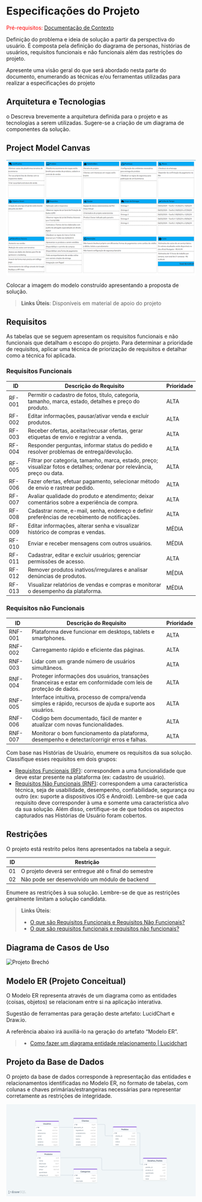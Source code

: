 # Especificações do Projeto

<span style="color:red">Pré-requisitos: <a href="1-Documentação de Contexto.md"> Documentação de Contexto</a></span>

Definição do problema e ideia de solução a partir da perspectiva do usuário. É composta pela definição do  diagrama de personas, histórias de usuários, requisitos funcionais e não funcionais além das restrições do projeto.

Apresente uma visão geral do que será abordado nesta parte do documento, enumerando as técnicas e/ou ferramentas utilizadas para realizar a especificações do projeto

## Arquitetura e Tecnologias

o	Descreva brevemente a arquitetura definida para o projeto e as tecnologias a serem utilizadas. Sugere-se a criação de um diagrama de componentes da solução.

## Project Model Canvas

<img src="img/project_model_canvas_renova.png" />

Colocar a imagem do modelo construído apresentando a proposta de solução.

> **Links Úteis**:
> Disponíveis em material de apoio do projeto

## Requisitos

As tabelas que se seguem apresentam os requisitos funcionais e não funcionais que detalham o escopo do projeto. Para determinar a prioridade de requisitos, aplicar uma técnica de priorização de requisitos e detalhar como a técnica foi aplicada.

### Requisitos Funcionais

|ID    | Descrição do Requisito  | Prioridade |
|------|-----------------------------------------|----|
|RF-001| Permitir o cadastro de fotos, título, categoria, tamanho, marca, estado, detalhes e preço do produto. | ALTA | 
|RF-002| Editar informações, pausar/ativar venda e excluir produtos.   | ALTA |
|RF-003| Receber ofertas, aceitar/recusar ofertas, gerar etiquetas de envio e registrar a venda.   | ALTA |
|RF-004| Responder perguntas, informar status do pedido e resolver problemas de entrega/devolução.   | ALTA |
|RF-005| Filtrar por categoria, tamanho, marca, estado, preço; visualizar fotos e detalhes; ordenar por relevância, preço ou data.   | ALTA |
|RF-006| Fazer ofertas, efetuar pagamento, selecionar método de envio e rastrear pedido.   | ALTA |
|RF-007| Avaliar qualidade do produto e atendimento; deixar comentários sobre a experiência de compra.   | ALTA |
|RF-008| Cadastrar nome, e-mail, senha, endereço e definir preferências de recebimento de notificações.   | ALTA |
|RF-009| Editar informações, alterar senha e visualizar histórico de compras e vendas.   | MÉDIA |
|RF-010| Enviar e receber mensagens com outros usuários.   | MÉDIA |
|RF-011| Cadastrar, editar e excluir usuários; gerenciar permissões de acesso.   | ALTA |
|RF-012| Remover produtos inativos/irregulares e analisar denúncias de produtos.   | MÉDIA |
|RF-013| Visualizar relatórios de vendas e compras e monitorar o desempenho da plataforma.   | MÉDIA |
### Requisitos não Funcionais

|ID     | Descrição do Requisito  |Prioridade |
|-------|-------------------------|----|
|RNF-001| Plataforma deve funcionar em desktops, tablets e smartphones. | ALTA | 
|RNF-002| Carregamento rápido e eficiente das páginas. |  ALTA | 
|RNF-003| Lidar com um grande número de usuários simultâneos. |  ALTA |
|RNF-004| Proteger informações dos usuários, transações financeiras e estar em conformidade com leis de proteção de dados. |  ALTA |
|RNF-005| Interface intuitiva, processo de compra/venda simples e rápido, recursos de ajuda e suporte aos usuários. |  ALTA |
|RNF-006| Código bem documentado, fácil de manter e atualizar com novas funcionalidades. |  ALTA |
|RNF-007| Monitorar o bom funcionamento da plataforma, desempenho e detectar/corrigir erros e falhas. |  ALTA |

Com base nas Histórias de Usuário, enumere os requisitos da sua solução. Classifique esses requisitos em dois grupos:

- [Requisitos Funcionais
 (RF)](https://pt.wikipedia.org/wiki/Requisito_funcional):
 correspondem a uma funcionalidade que deve estar presente na
  plataforma (ex: cadastro de usuário).
- [Requisitos Não Funcionais
  (RNF)](https://pt.wikipedia.org/wiki/Requisito_n%C3%A3o_funcional):
  correspondem a uma característica técnica, seja de usabilidade,
  desempenho, confiabilidade, segurança ou outro (ex: suporte a
  dispositivos iOS e Android).
Lembre-se que cada requisito deve corresponder à uma e somente uma
característica alvo da sua solução. Além disso, certifique-se de que
todos os aspectos capturados nas Histórias de Usuário foram cobertos.

## Restrições

O projeto está restrito pelos itens apresentados na tabela a seguir.

|ID| Restrição                                             |
|--|-------------------------------------------------------|
|01| O projeto deverá ser entregue até o final do semestre |
|02| Não pode ser desenvolvido um módulo de backend        |

Enumere as restrições à sua solução. Lembre-se de que as restrições geralmente limitam a solução candidata.

> **Links Úteis**:
> - [O que são Requisitos Funcionais e Requisitos Não Funcionais?](https://codificar.com.br/requisitos-funcionais-nao-funcionais/)
> - [O que são requisitos funcionais e requisitos não funcionais?](https://analisederequisitos.com.br/requisitos-funcionais-e-requisitos-nao-funcionais-o-que-sao/)

## Diagrama de Casos de Uso 

![Projeto Brechó](https://github.com/ICEI-PUC-Minas-PMV-ADS/pmv-ads-2024-1-e5-proj-empext-t1-pmv-ads-2024-1-e3-proj-brecho/assets/103543979/3facab68-03d7-447e-8408-54b57ba1aa3c)


## Modelo ER (Projeto Conceitual)

O Modelo ER representa através de um diagrama como as entidades (coisas, objetos) se relacionam entre si na aplicação interativa.

Sugestão de ferramentas para geração deste artefato: LucidChart e Draw.io.

A referência abaixo irá auxiliá-lo na geração do artefato “Modelo ER”.

> - [Como fazer um diagrama entidade relacionamento | Lucidchart](https://www.lucidchart.com/pages/pt/como-fazer-um-diagrama-entidade-relacionamento)

## Projeto da Base de Dados

O projeto da base de dados corresponde à representação das entidades e relacionamentos identificadas no Modelo ER, no formato de tabelas, com colunas e chaves primárias/estrangeiras necessárias para representar corretamente as restrições de integridade.

<img src="img/modelagem_dados.png" />
